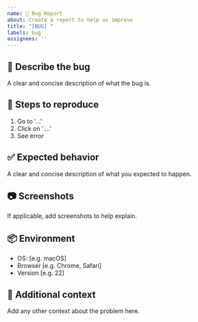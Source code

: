```yaml
---
name: 🐛 Bug Report
about: Create a report to help us improve
title: "[BUG] "
labels: bug
assignees: ''
---
```


## 🐞 Describe the bug
A clear and concise description of what the bug is.

## 🔁 Steps to reproduce
1. Go to '...'
2. Click on '....'
3. See error

## ✅ Expected behavior
A clear and concise description of what you expected to happen.

## 📷 Screenshots
If applicable, add screenshots to help explain.

## 📦 Environment
- OS: [e.g. macOS]
- Browser [e.g. Chrome, Safari]
- Version [e.g. 22]

## 📌 Additional context
Add any other context about the problem here.
